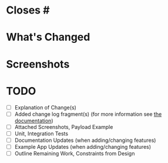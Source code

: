 <!--
    Thank you for your interest in contributing to Nautobot! Please note
    that our contribution policy recommends that a feature request or bug
    report be opened for approval prior to filing a pull request. This
    helps avoid wasting time and effort on something that we might not
    be able to accept.

    Please indicate the relevant feature request or bug report below.
-->
# Closes #<ISSUE NUMBER GOES HERE>
# What's Changed
<!--
    Please include:
    - A summary of the proposed changes
    - A sectioned breakdown for larger features under ## subheadings
-->
# Screenshots
<!--
    - Screenshots, example payloads where relevant:
      - Before/After for bugfixes
      - Using a new feature
-->
# TODO
<!--
    Please feel free to update todos to keep track of your own notes for WIP PRs.
-->
- [ ] Explanation of Change(s)
- [ ] Added change log fragment(s) (for more information see [the documentation](https://docs.nautobot.com/projects/core/en/stable/development/#creating-changelog-fragments))
- [ ] Attached Screenshots, Payload Example
- [ ] Unit, Integration Tests
- [ ] Documentation Updates (when adding/changing features)
- [ ] Example App Updates (when adding/changing features)
- [ ] Outline Remaining Work, Constraints from Design
